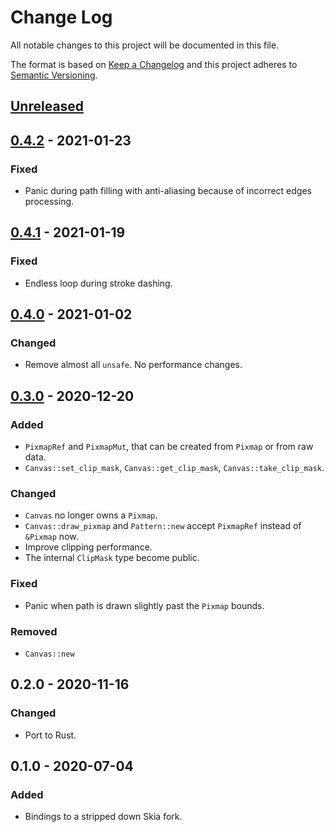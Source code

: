 # Change Log
All notable changes to this project will be documented in this file.

The format is based on [Keep a Changelog](http://keepachangelog.com/)
and this project adheres to [Semantic Versioning](http://semver.org/).

## [Unreleased]

## [0.4.2] - 2021-01-23
### Fixed
- Panic during path filling with anti-aliasing because of incorrect edges processing.

## [0.4.1] - 2021-01-19
### Fixed
- Endless loop during stroke dashing.

## [0.4.0] - 2021-01-02
### Changed
- Remove almost all `unsafe`. No performance changes.

## [0.3.0] - 2020-12-20
### Added
- `PixmapRef` and `PixmapMut`, that can be created from `Pixmap` or from raw data.
- `Canvas::set_clip_mask`, `Canvas::get_clip_mask`, `Canvas::take_clip_mask`.

### Changed
- `Canvas` no longer owns a `Pixmap`.
- `Canvas::draw_pixmap` and `Pattern::new` accept `PixmapRef` instead of `&Pixmap` now.
- Improve clipping performance.
- The internal `ClipMask` type become public.

### Fixed
- Panic when path is drawn slightly past the `Pixmap` bounds.

### Removed
- `Canvas::new`

## 0.2.0 - 2020-11-16
### Changed
- Port to Rust.

## 0.1.0 - 2020-07-04
### Added
- Bindings to a stripped down Skia fork.

[Unreleased]: https://github.com/RazrFalcon/tiny-skia/compare/v0.4.2...HEAD
[0.4.2]: https://github.com/RazrFalcon/tiny-skia/compare/v0.4.1...v0.4.2
[0.4.1]: https://github.com/RazrFalcon/tiny-skia/compare/v0.4.0...v0.4.1
[0.4.0]: https://github.com/RazrFalcon/tiny-skia/compare/v0.3.0...v0.4.0
[0.3.0]: https://github.com/RazrFalcon/tiny-skia/compare/v0.2.0...v0.3.0
